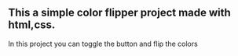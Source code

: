 ## This a simple color flipper project made with html,css.

In this project you can toggle the button and flip the colors
